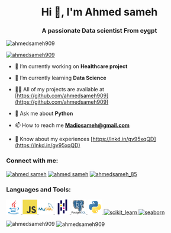 <h1 align="center">Hi 👋, I'm Ahmed sameh</h1>
<h3 align="center">A passionate Data scientist From eygpt</h3>

<p align="left"> <img src="https://komarev.com/ghpvc/?username=ahmedsameh909&label=Profile%20views&color=0e75b6&style=flat" alt="ahmedsameh909" /> </p>

<p align="left"> <a href="https://github.com/ryo-ma/github-profile-trophy"><img src="https://github-profile-trophy.vercel.app/?username=ahmedsameh909" alt="ahmedsameh909" /></a> </p>

- 🔭 I’m currently working on **Healthcare project**

- 🌱 I’m currently learning **Data Science**

- 👨‍💻 All of my projects are available at [https://github.com/ahmedsameh909](https://github.com/ahmedsameh909)

- 💬 Ask me about **Python**

- 📫 How to reach me **Madiosameh@gmail.com**

- 📄 Know about my experiences [https://lnkd.in/gv95xqQD](https://lnkd.in/gv95xqQD)

<h3 align="left">Connect with me:</h3>
<p align="left">
<a href="https://linkedin.com/in/ahmed sameh" target="blank"><img align="center" src="https://raw.githubusercontent.com/rahuldkjain/github-profile-readme-generator/master/src/images/icons/Social/linked-in-alt.svg" alt="ahmed sameh" height="30" width="40" /></a>
<a href="https://fb.com/ahmed sameh" target="blank"><img align="center" src="https://raw.githubusercontent.com/rahuldkjain/github-profile-readme-generator/master/src/images/icons/Social/facebook.svg" alt="ahmed sameh" height="30" width="40" /></a>
<a href="https://instagram.com/ahmedsameh_85" target="blank"><img align="center" src="https://raw.githubusercontent.com/rahuldkjain/github-profile-readme-generator/master/src/images/icons/Social/instagram.svg" alt="ahmedsameh_85" height="30" width="40" /></a>
</p>

<h3 align="left">Languages and Tools:</h3>
<p align="left"> <a href="https://www.java.com" target="_blank" rel="noreferrer"> <img src="https://raw.githubusercontent.com/devicons/devicon/master/icons/java/java-original.svg" alt="java" width="40" height="40"/> </a> <a href="https://developer.mozilla.org/en-US/docs/Web/JavaScript" target="_blank" rel="noreferrer"> <img src="https://raw.githubusercontent.com/devicons/devicon/master/icons/javascript/javascript-original.svg" alt="javascript" width="40" height="40"/> </a> <a href="https://www.mysql.com/" target="_blank" rel="noreferrer"> <img src="https://raw.githubusercontent.com/devicons/devicon/master/icons/mysql/mysql-original-wordmark.svg" alt="mysql" width="40" height="40"/> </a> <a href="https://pandas.pydata.org/" target="_blank" rel="noreferrer"> <img src="https://raw.githubusercontent.com/devicons/devicon/2ae2a900d2f041da66e950e4d48052658d850630/icons/pandas/pandas-original.svg" alt="pandas" width="40" height="40"/> </a> <a href="https://www.postgresql.org" target="_blank" rel="noreferrer"> <img src="https://raw.githubusercontent.com/devicons/devicon/master/icons/postgresql/postgresql-original-wordmark.svg" alt="postgresql" width="40" height="40"/> </a> <a href="https://www.python.org" target="_blank" rel="noreferrer"> <img src="https://raw.githubusercontent.com/devicons/devicon/master/icons/python/python-original.svg" alt="python" width="40" height="40"/> </a> <a href="https://scikit-learn.org/" target="_blank" rel="noreferrer"> <img src="https://upload.wikimedia.org/wikipedia/commons/0/05/Scikit_learn_logo_small.svg" alt="scikit_learn" width="40" height="40"/> </a> <a href="https://seaborn.pydata.org/" target="_blank" rel="noreferrer"> <img src="https://seaborn.pydata.org/_images/logo-mark-lightbg.svg" alt="seaborn" width="40" height="40"/> </a> </p>

<p><img align="left" src="https://github-readme-stats.vercel.app/api/top-langs?username=ahmedsameh909&show_icons=true&locale=en&layout=compact" alt="ahmedsameh909" /></p>

<p>&nbsp;<img align="center" src="https://github-readme-stats.vercel.app/api?username=ahmedsameh909&show_icons=true&locale=en" alt="ahmedsameh909" /></p>
